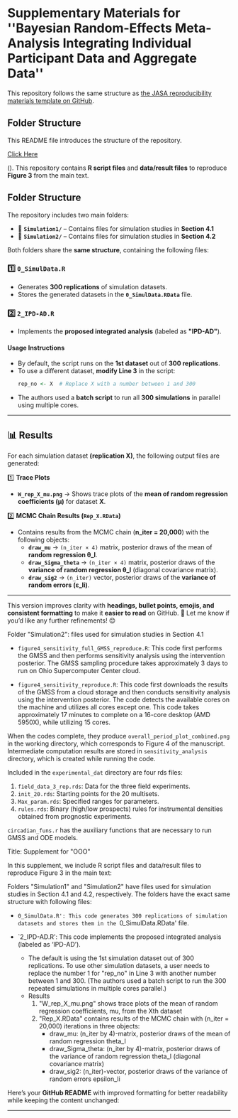 # **Supplementary Materials for ''Bayesian Random-Effects Meta-Analysis Integrating Individual Participant Data and Aggregate Data''**  

This repository follows the same structure as [the JASA reproducibility materials template on GitHub](https://github.com/jasa-acs/repro-template).

## **Folder Structure**  



This README file introduces the structure of the repository. 


[Click Here](https://example.com)

(). 
This repository contains **R script files** and **data/result files** to reproduce **Figure 3** from the main text.  

## **Folder Structure**  
The repository includes two main folders:  

- 📁 **`Simulation1/`** – Contains files for simulation studies in **Section 4.1**  
- 📁 **`Simulation2/`** – Contains files for simulation studies in **Section 4.2**  

Both folders share the **same structure**, containing the following files:  

### **1️⃣ `0_SimulData.R`**  
- Generates **300 replications** of simulation datasets.  
- Stores the generated datasets in the **`0_SimulData.RData`** file.  

### **2️⃣ `2_IPD-AD.R`**  
- Implements the **proposed integrated analysis** (labeled as **"IPD-AD"**).  

#### **Usage Instructions**  
- By default, the script runs on the **1st dataset** out of **300 replications**.  
- To use a different dataset, **modify Line 3** in the script:  
  ```r
  rep_no <- X  # Replace X with a number between 1 and 300
  ```
- The authors used a **batch script** to run all **300 simulations** in parallel using multiple cores.  

---

## **📊 Results**  

For each simulation dataset **(replication X)**, the following output files are generated:  

1️⃣ **Trace Plots**  
- **`W_rep_X_mu.png`** → Shows trace plots of the **mean of random regression coefficients (μ)** for dataset **X**.  

2️⃣ **MCMC Chain Results (`Rep_X.RData`)**  
- Contains results from the MCMC chain (**n_iter = 20,000**) with the following objects:  
  - **`draw_mu`** → `(n_iter × 4)` matrix, posterior draws of the mean of **random regression θ_l**.  
  - **`draw_Sigma_theta`** → `(n_iter × 4)` matrix, posterior draws of the **variance of random regression θ_l** (diagonal covariance matrix).  
  - **`draw_sig2`** → `(n_iter)` vector, posterior draws of the **variance of random errors (ε_li)**.  

---

This version improves clarity with **headings, bullet points, emojis, and consistent formatting** to make it **easier to read** on GitHub. 🚀 Let me know if you’d like any further refinements! 😊









Folder "Simulation2": files used for simulation studies in Section 4.1 


- `figure4_sensitivity_full_GMSS_reproduce.R`: This code first performs the GMSS and then performs sensitivity analysis using the intervention posterior. The GMSS sampling procedure takes approximately 3 days to run on Ohio Supercomputer Center cloud.

- `figure4_sensitivity_reproduce.R`: This code first downloads the results of the GMSS from a cloud storage and then conducts sensitivity analysis using the intervention posterior. The code detects the available cores on the machine and utilizes all cores except one. This code takes approximately 17 minutes to complete on a 16-core desktop (AMD 5950X), while utilizing 15 cores.

When the codes complete, they produce `overall_period_plot_combined.png` in the working directory, which corresponds to Figure 4 of the manuscript. Intermediate computation results are stored in `sensitivity_analysis` directory, which is created while running the code.

Included in the `experimental_dat` directory are four rds files:

1. `field_data_3_rep.rds`: Data for the three field experiments.
2. `init_20.rds`: Starting points for the 20 multisets.
3. `Max_param.rds`: Specified ranges for parameters. 
4. `rules.rds`: Binary (high/low prospects) rules for instrumental densities obtained from prognostic experiments.

`circadian_funs.r` has the auxiliary functions that are necessary to run GMSS and ODE models. 



Title: Supplement for "OOO"

In this supplement, we include R script files and data/result files to reproduce Figure 3 in the main text: 

Folders "Simulation1" and "Simulation2" have files used for simulation studies in Section 4.1 and 4.2, respectively. The folders have the exact same structure with following files:

- `0_SimulData.R': This code generates 300 replications of simulation datasets and stores them in the `0_SimulData.RData' file. 

- `2_IPD-AD.R': This code implements the proposed integrated analysis (labeled as ‘IPD-AD’).

    * The default is using the 1st simulation dataset out of 300 replications. To use other simulation datasets, a user needs to replace the number 1 for "rep_no" in Line 3 with another number between 1 and 300. (The authors used a batch script to run the 300 repeated simulations in multiple cores parallel.)
    * Results
      1. "W_rep_X_mu.png" shows trace plots of the mean of random regression coefficients, mu, from the Xth dataset
      2. "Rep_X.RData" contains results of the MCMC chain with (n_iter = 20,000) iterations in three objects:
         * draw_mu: (n_iter by 4)-matrix, posterior draws of the mean of random regression theta_l
         * draw_Sigma_theta: (n_iter by 4)-matrix, posterior draws of the variance of random regression theta_l (diagonal covariance matrix)
         * draw_sig2: (n_iter)-vector, posterior draws of the variance of random errors epsilon_li
 
      
Here’s your **GitHub README** with improved formatting for better readability while keeping the content unchanged:  

---

